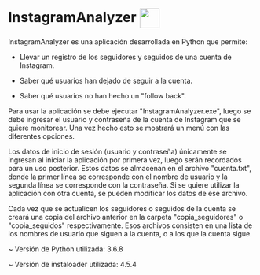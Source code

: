 # InstagramAnalyzer  <img src="https://i.imgur.com/VhJ2Hcr.png" width="40" style="vertical-align:middle">

InstagramAnalyzer es una aplicación desarrollada en Python que permite: 

- Llevar un registro de los seguidores y seguidos de una cuenta de Instagram.

- Saber qué usuarios han dejado de seguir a la cuenta.

- Saber qué usuarios no han hecho un "follow back".


Para usar la aplicación se debe ejecutar "InstagramAnalyzer.exe", luego se debe ingresar el usuario y contraseña de la cuenta de Instagram que se quiere monitorear. Una vez hecho esto se mostrará un menú con las diferentes opciones.

Los datos de inicio de sesión (usuario y contraseña) únicamente se ingresan al iniciar la aplicación por primera vez, luego serán recordados para un uso posterior. Estos datos se almacenan en el archivo "cuenta.txt", donde la primer línea se corresponde con el nombre de usuario y la segunda línea se corresponde con la contraseña. Si se quiere utilizar la aplicación con otra cuenta, se pueden modificar los datos de ese archivo.

Cada vez que se actualicen los seguidores o seguidos de la cuenta se creará una copia del archivo anterior en la carpeta "copia_seguidores" o "copia_seguidos" respectivamente. Esos archivos consisten en una lista de los nombres de usuario que siguen a la cuenta, o a los que la cuenta sigue.

~ Versión de Python utilizada: 3.6.8

~ Versión de instaloader utilizada: 4.5.4
